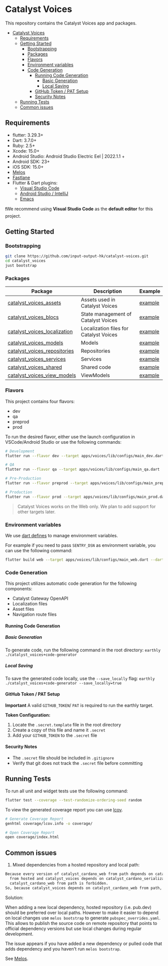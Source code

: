 # Catalyst Voices

<!-- markdownlint-disable MD029 -->

This repository contains the Catalyst Voices app and packages.

* [Catalyst Voices](#catalyst-voices)
  * [Requirements](#requirements)
  * [Getting Started](#getting-started)
    * [Bootstrapping](#bootstrapping)
    * [Packages](#packages)
    * [Flavors](#flavors)
    * [Environment variables](#environment-variables)
    * [Code Generation](#code-generation)
      * [Running Code Generation](#running-code-generation)
        * [Basic Generation](#basic-generation)
        * [Local Saving](#local-saving)
      * [GitHub Token / PAT Setup](#github-token--pat-setup)
      * [Security Notes](#security-notes)
  * [Running Tests](#running-tests)
  * [Common issues](#common-issues)

## Requirements

* flutter: 3.29.3+
* Dart: 3.7.0+
* Ruby: 2.5+
* Xcode: 15.0+
* Android Studio: Android Studio Electric Eel | 2022.1.1 +
* Android SDK: 23+
* iOS SDK: 15.0+
* [Melos](https://melos.invertase.dev)
* [Fastlane](https://fastlane.tools)
* Flutter & Dart plugins:
  * [Visual Studio Code](https://flutter.dev/docs/get-started/editor?tab=vscode)
  * [Android Studio / IntelliJ](https://flutter.dev/docs/get-started/editor?tab=androidstudio)
  * [Emacs](https://docs.flutter.dev/get-started/editor?tab=emacs)

❗️We recommend using **Visual Studio Code** as the **default editor** for this project.

## Getting Started

### Bootstrapping

```sh
git clone https://github.com/input-output-hk/catalyst-voices.git
cd catalyst_voices
just bootstrap
```

### Packages

<!-- markdownlint-disable MD042 -->

| Package                                                                  | Description              | Example   |
|--------------------------------------------------------------------------|--------------------------|-----------|
| [catalyst_voices_assets](./packages/internal/catalyst_voices_assets/)    | Assets used in Catalyst Voices |[example](./packages/internal/catalyst_voices_assets/example/lib/src/main.dart)|
| [catalyst_voices_blocs](./packages/internal/catalyst_voices_blocs/)               | State management of Catalyst Voices |[example](./packages/internal/catalyst_voices_blocs/)|
| [catalyst_voices_localization](./packages/internal/catalyst_voices_localization/) | Localization files for Catalyst Voices |[example](./packages/internal/catalyst_voices_localization/)|
| [catalyst_voices_models](./packages/internal/catalyst_voices_models/)             | Models |[example](./packages/internal/catalyst_voices_models/)|
| [catalyst_voices_repositories](./packages/internal/catalyst_voices_repositories/) | Repositories |[example](./packages/internal/catalyst_voices_repositories/)|
| [catalyst_voices_services](./packages/internal/catalyst_voices_services/)         | Services |[example](./packages/internal/catalyst_voices_services/)|
| [catalyst_voices_shared](./packages/internal/catalyst_voices_shared/)             | Shared code  |[example](./packages/internal/catalyst_voices_shared/)|
| [catalyst_voices_view_models](./packages/internal/catalyst_voices_view_models/)   | ViewModels  |[example](./packages/internal/catalyst_voices_view_models/)|

### Flavors

This project contains four flavors:

* dev
* qa
* preprod
* prod

To run the desired flavor, either use the launch configuration in VSCode/Android Studio or use the following commands:

```sh
# Development
flutter run --flavor dev --target apps/voices/lib/configs/main_dev.dart

# QA
flutter run --flavor qa --target apps/voices/lib/configs/main_qa.dart

# Pre-Production
flutter run --flavor preprod --target apps/voices/lib/configs/main_preprod.dart

# Production
flutter run --flavor prod --target apps/voices/lib/configs/main_prod.dart
```

>Catalyst Voices works on the Web only.
>We plan to add support for other targets later.

### Environment variables

We use [dart defines](https://dart.dev/guides/language/language-tour#using-variables)
to manage environment variables.

For example if you need to pass `SENTRY_DSN` as environment variable,
you can use the following command:

```sh
flutter build web --target apps/voices/lib/configs/main_web.dart --dart-define SENTRY_DSN=REPLACE_WITH_SENTRY_DSN_URL
```

### Code Generation

This project utilizes automatic code generation for the following components:

* Catalyst Gateway OpenAPI
* Localization files
* Asset files
* Navigation route files

#### Running Code Generation

##### Basic Generation

To generate code, run the following command in the root directory:
`earthly ./catalyst_voices+code-generator`

##### Local Saving

To save the generated code locally, use the `--save_locally` flag:
`earthly ./catalyst_voices+code-generator --save_locally=true`

#### GitHub Token / PAT Setup

**Important** A valid `GITHUB_TOKEN`/ `PAT` is required to run the earthly target.

**Token Configuration:**

1. Locate the `.secret.template` file in the root directory
2. Create a copy of this file and name it `.secret`
3. Add your `GITHUB_TOKEN` to the `.secret` file

#### Security Notes

* The `.secret` file should be included in `.gitignore`
* Verify that git does not track the `.secret` file before committing

## Running Tests

To run all unit and widget tests use the following command:

```sh
flutter test --coverage --test-randomize-ordering-seed random
```

To view the generated coverage report you can use [lcov](https://github.com/linux-test-project/lcov).

```sh
# Generate Coverage Report
genhtml coverage/lcov.info -o coverage/

# Open Coverage Report
open coverage/index.html
```

## Common issues

1. Mixed dependencies from a hosted repository and local path:

```sh
Because every version of catalyst_cardano_web from path depends on catalyst_cardano_serialization
  from hosted and catalyst_voices depends on catalyst_cardano_serialization from path,
  catalyst_cardano_web from path is forbidden.
So, because catalyst_voices depends on catalyst_cardano_web from path, version solving failed.
```

Solution:

When adding a new local dependency, hosted repository (i.e. pub.dev) should be preferred over local paths.
However to make it easier to depend on local changes use `melos bootstrap` to generate `pubspec_overrides.yaml`.
This allows to publish the source code on remote repository that points to official dependency versions
but use local changes during regular development.

The issue appears if you have added a new dependency or pulled code that adds dependency and you haven't run `melos bootstrap`.

See [Melos](https://melos.invertase.dev).
